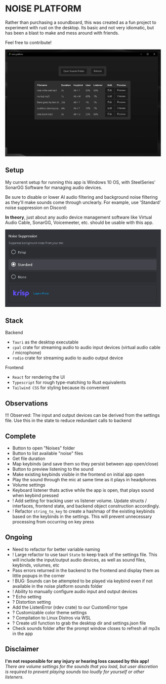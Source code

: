 # NOISE PLATFORM

Rather than purchasing a soundboard, this was created as a fun project to experiment with rust on the desktop. Its basic and not very idiomatic, but has been a blast to make and mess around with friends.

Feel free to contribute!

![alt text](screenshots/noise_platform_0.1.png)

## Setup

My current setup for running this app is Windows 10 OS, with SteelSeries' SonarGG Software for managing audio devices.

Be sure to disable or lower AI audio filtering and background noise filtering as they'll make sounds come through unclearly. For example, use 'Standard' noise suppression on Discord:

**In theory**, just about any audio device management software like Virtual Audio Cable, SonarGG, Voicemeeter, etc. should be usable with this app.

![alt text](screenshots/discord-noise-suppression.png)

## Stack

Backend

- `Tauri` as the desktop executable
- `cpal` crate for streaming audio to audio input devices (virtual audio cable / microphone)
- `rodio` crate for streaming audio to audio output device

Frontend

- `React` for rendering the UI
- `Typescript` for rough type-matching to Rust equivalents
- `Tailwind CSS` for styling because its convenient

## Observations

!!! Observed: The input and output devices can be derived from the settings file. Use this in the state to reduce redundant calls to backend

## Complete

- Button to open "Noises" folder
- Button to list available "noise" files
- Get file duration
- Map keybinds (and save them so they persist between app open/close)
- Button to preview listening to the sound
- Make existing keybinds visible in the frontend on initial app open
- Play the sound through the mic at same time as it plays in headphones
- Volume settings
- Keyboard listener thats active while the app is open, that plays sound when keybind pressed
- ! Add setting for tracking user vs listener volume. Update structs / interfaces, frontend state, and backend object construction accordingly.
- ! Refactor `string_to_key` to create a hashmap of the existing keybinds based on the keybinds in the settings. This will prevent unnecessary processing from occurring on key press

## Ongoing

- Need to refactor for better variable naming
- ! Large refactor to use tauri `State` to keep track of the settings file. This will include the input/output audio devices, as well as sound files, keybinds, volumes, etc
- Pass errors returned in the backend to the frontend and display them as little popups in the corner
- ! BUG: Sounds can be attempted to be played via keybind even if not available in the noise platform sounds folder
- ! Ability to manually configure audio input and output devices
- ? Echo setting
- ? Distortion setting
- Add the ListenError (rdev crate) to our CustomError type
- ? Customizable color theme settings
- ? Compilation to Linux Distros via WSL
- ? Create util function to grab the desktop dir and settings.json file
- Check sounds folder after the prompt window closes to refresh all mp3s in the app

## Disclaimer

**I'm not responsible for any injury or hearing loss caused by this app!**
_There are volume settings for the sounds that you load, but user discretion is required to prevent playing sounds too loudly for yourself or other listeners._
